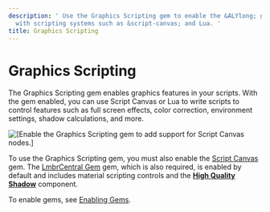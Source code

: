 ```yaml
---
description: ' Use the Graphics Scripting gem to enable the &ALYlong; graphics features
  with scripting systems such as &script-canvas; and Lua. '
title: Graphics Scripting
---
```

# Graphics Scripting<a name="gems-system-gem-graphics-scripting"></a>

The Graphics Scripting gem enables graphics features in your scripts\. With the gem enabled, you can use Script Canvas or Lua to write scripts to control features such as full screen effects, color correction, environment settings, shadow calculations, and more\.

![\[Enable the Graphics Scripting gem to add support for Script Canvas nodes.\]](/images/userguide/gems/gem-system-graphics-scripting.png)

To use the Graphics Scripting gem, you must also enable the [Script Canvas](gems-system-gem-script-canvas.md) gem\. The [LmbrCentral Gem](gems-system-gem-lmbr-central.md) gem, which is also required, is enabled by default and includes material scripting controls and the **[High Quality Shadow](component-high-quality-shadow.md)** component\.

To enable gems, see [Enabling Gems](gems-system-using-project-configurator.md)\.